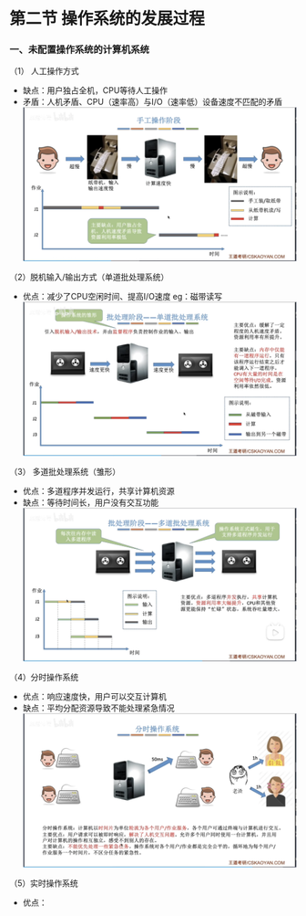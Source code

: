 


# 第二节 操作系统的发展过程

### 一、未配置操作系统的计算机系统
（1） 人工操作方式
- 缺点：用户独占全机，CPU等待人工操作
- 矛盾：人机矛盾、CPU（速率高）与I/O（速率低）设备速度不匹配的矛盾
![输入图片说明](/imgs/2025-07-25/5ppwi0ViE6J20HdN.png)

（2）脱机输入/输出方式（单道批处理系统）
- 优点：减少了CPU空闲时间、提高I/O速度
eg：磁带读写
![输入图片说明](/imgs/2025-07-25/wo0bgo5IWQsuP3qe.png)

（3） 多道批处理系统（雏形）
- 优点：多道程序并发运行，共享计算机资源
- 缺点：等待时间长，用户没有交互功能
![输入图片说明](/imgs/2025-07-25/W1OyfEx2lLugxbch.png)

（4）分时操作系统
- 优点：响应速度快，用户可以交互计算机
- 缺点：平均分配资源导致不能处理紧急情况
![输入图片说明](/imgs/2025-07-25/oK8wWgRjKWyEugru.png)

（5）实时操作系统
- 优点：
<!--stackedit_data:
eyJoaXN0b3J5IjpbLTE1NTMzNDA2NDAsLTExMjE2OTU1ODRdfQ
==
-->